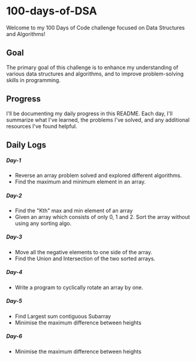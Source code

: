 # 100-days-of-DSA
Welcome to my 100 Days of Code challenge focused on Data Structures and Algorithms!

## Goal
The primary goal of this challenge is to enhance my understanding of various data structures and algorithms, and to improve problem-solving skills in programming.

## Progress
I'll be documenting my daily progress in this README. Each day, I'll summarize what I've learned, the problems I've solved, and any additional resources I've found helpful.

## Daily Logs
##### Day-1 
* Reverse an array problem solved and explored different algorithms.</br>
* Find the maximum and minimum element in an array.
##### Day-2
* Find the "Kth" max and min element of an array </br>
* Given an array which consists of only 0, 1 and 2. Sort the array without using any sorting algo.
##### Day-3
* Move all the negative elements to one side of the array.
* Find the Union and Intersection of the two sorted arrays.
##### Day-4
* Write a program to cyclically rotate an array by one.
##### Day-5
* Find Largest sum contiguous Subarray
* Minimise the maximum difference between heights
##### Day-6
* Minimise the maximum difference between heights
